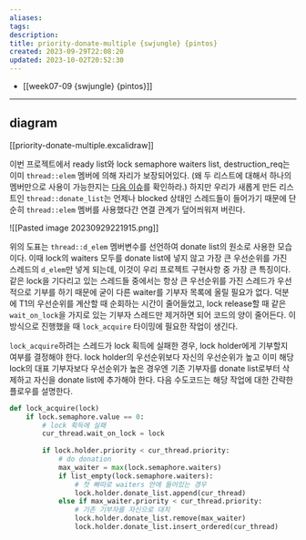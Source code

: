 ```yaml
---
aliases: 
tags: 
description:
title: priority-donate-multiple {swjungle} {pintos}
created: 2023-09-29T22:08:20
updated: 2023-10-02T20:52:30
---
```

- [[week07-09 {swjungle} {pintos}]]
___

## diagram

[[priority-donate-multiple.excalidraw]]  

이번 프로젝트에서 ready list와 lock semaphore waiters list, destruction_req는 이미 `thread::elem` 멤버에 의해 자리가 보장되어있다. (왜 두 리스트에 대해서 하나의 멤버만으로 사용이 가능한지는 [다음 이슈](https://github.com/ChoiWheatley/swjungle-week07-09/issues/13)를 확인하라.) 하지만 우리가 새롭게 만든 리스트인 `thread::donate_list`는 언제나 blocked 상태인 스레드들이 들어가기 때문에 단순히 `thread::elem` 멤버를 사용했다간 연결 관계가 덮어씌워져 버린다.

![[Pasted image 20230929221915.png]]

위의 도표는 `thread::d_elem` 멤버변수를 선언하여 donate list의 원소로 사용한 모습이다. 이때 lock의 waiters 모두를 donate list에 넣지 않고 가장 큰 우선순위를 가진 스레드의 `d_elem`만 넣게 되는데, 이것이 우리 프로젝트 구현사항 중 가장 큰 특징이다. 같은 lock을 기다리고 있는 스레드들 중에서는 항상 큰 우선순위를 가진 스레드가 우선적으로 기부를 하기 때문에 굳이 다른 waiter를 기부자 목록에 올릴 필요가 없다. 덕분에 T1의 우선순위를 계산할 때 순회하는 시간이 줄어들었고, lock release할 때 같은 `wait_on_lock`을 가지로 있는 기부자 스레드만 제거하면 되어 코드의 양이 줄어든다. 이 방식으로 진행했을 때 `lock_acquire` 타이밍에 필요한 작업이 생긴다.

`lock_acquire`하려는 스레드가 lock 획득에 실패한 경우, lock holder에게 기부할지 여부를 결정해야 한다. lock holder의 우선순위보다 자신의 우선순위가 높고 이미 해당 lock의 대표 기부자보다 우선순위가 높은 경우엔 기존 기부자를 donate list로부터 삭제하고 자신을 donate list에 추가해야 한다. 다음 수도코드는 해당 작업에 대한 간략한 플로우를 설명한다.

```python
def lock_acquire(lock)
	if lock.semaphore.value == 0:
		# lock 획득에 실패
		cur_thread.wait_on_lock = lock
	
		if lock.holder.priority < cur_thread.priority:
			# do donation
			max_waiter = max(lock.semaphore.waiters)
			if list_empty(lock.semaphore.waiters):
				# 첫 빠따로 waiters 안에 들어있는 경우
				lock.holder.donate_list.append(cur_thread)
			else if max_waiter.priority < cur_thread.priority:
				# 기존 기부자를 자신으로 대치
				lock.holder.donate_list.remove(max_waiter)
				lock.holder.donate_list.insert_ordered(cur_thread)
```
